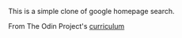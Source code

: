 This is a simple clone of google homepage search.

From The Odin Project's [curriculum](http://www.theodinproject.com/courses/web-development-101/lessons/html-css)
